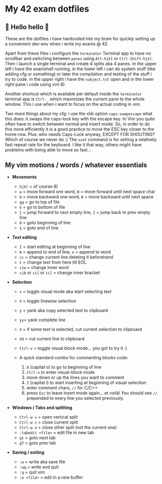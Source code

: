# My 42 exam dotfiles

## 👋 **Hello hello** 👋

These are the dotfiles i have hardcoded into my brain for quickly setting up a
convenient dev-env when i write my exams @ 42. 

Apart from these files i configure the `terminator` Terminal app to have no
scrollbar and switching between `panes` using `Alt-hjkl` or `Ctrl-Shift-hjkl`.
Then i launch a single terminal and create 4 splits aka 4 panes. In the upper
left i have the examshell running, in the lower left i can do system stuff (like
adding cfg or something) or later the compilation and testing of the stuff i try
to code. in the upper right i have the `subject.txt` open and in the lower right
pane i code using vim 8)

Another shortcut which is available per default inside the `terminator` terminal
app is `Ctrl-_` which maximizes the current pane to the whole window. This i use
when i want to focus on the actual coding in vim.

Two more things about my cfg: i use the xkb option `caps:swapescape` what this does:
it swaps the caps-lock key with the escape key. In Vim you quite often have to
switch between normal and insert mode. So, in order to do this more efficiently
it is a good practice to move the ESC key closer to the home-row. Plus: who
needs Caps-Lock anyway, EXCEPT FOR SHOUTING? Which of course we never do :)
The `xset` command is for setting a relatively fast repeat rate for the
keyboard. I like it that way, others might have problems with being able to move
so fast...

## My **vim** motions / words / whatever essentials

- **Movements**
  - `hjkl` = of course 8)
  - `w` = move forward one word, `W` = move forward until next space char
  - `b` = move backward one word, `B` = move backward until next space
  - `gg` = go to top of file
  - `G` = go to bottom of file
  - `}` = jump forward to next empty line, `{` = jump back to prev empty line
  - `0` = goto beginning of line
  - `$` = goto end of line
- **Text editing**
  - `I` = start editing at beginning of line
  - `A` = append to end of line, `a` = append to word
  - `cc` = change current line deleting it beforehand
  - `C` = change text from here till EOL
  - `ciw` = change inner word
  - `cib` or `ci{` or `ci[` = change inner bracket
- **Selection**
  - `v` = toggle visual mode aka start selecting text
  - `V` = toggle linewise selection
  - `y` = yank aka copy selected text to clipboard
  - `yy`= yank complete line
  - `d` = if some text is selected, cut current selection to clipboard
  - `dd` = cut current line to clipboard
  - `Ctrl-v` = toggle visual block mode... you got to try it :)
  - A quick standard combo for commenting blocks code:

    1. `O` (capital o) to go to beginning of line
    2. `Ctrl-v` to enter visual-block mode
    3. move down or up the lines you want to comment
    4. `I` (capital i) to start inserting at beginning of visual selection
    5. enter comment chars, `//` for C/C++
    6. press `Esc` to leave insert mode again... et voilà! You should see `//`
    prepended to every line you selected previously.

- **Windows / Tabs and splitting**
  - `Ctrl-w v` = open vertical split
  - `Ctrl-w c` = close current split
  - `Ctrl-w o` = close other split (not the current one)
  - `:tabedit <file>` = edit file in new tab
  - `gt` = goto next tab
  - `gT` = goto prev tab
- **Saving / exiting**
  - `:w` = write aka save file
  - `:wq` = write and quit
  - `:q` = quit vim
  - `:e <file>` = edit <file> in a new buffer


